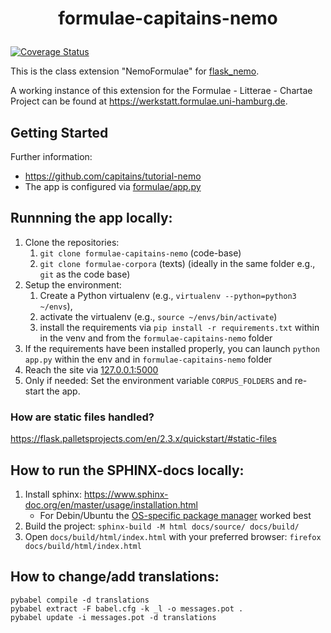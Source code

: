 # <p align=center>formulae-capitains-nemo</p>
[![Coverage Status](https://coveralls.io/repos/github/Formulae-Litterae-Chartae/formulae-capitains-nemo/badge.svg?branch=master)](https://coveralls.io/github/Formulae-Litterae-Chartae/formulae-capitains-nemo?branch=master)

This is the class extension "NemoFormulae" for [flask_nemo](https://github.com/Capitains/flask-capitains-nemo).

A working instance of this extension for the Formulae - Litterae - Chartae Project can be found at https://werkstatt.formulae.uni-hamburg.de.


## Getting Started
Further information:
- https://github.com/capitains/tutorial-nemo
- The app is configured via [formulae/app.py](./formulae/app.py)

## Runnning the app locally:
1. Clone the repositories:
    1. `git clone formulae-capitains-nemo` (code-base) 
    2. `git clone formulae-corpora` (texts) (ideally in the same folder e.g., `git` as the code base)
2. Setup the environment:
    1. Create a Python virtualenv (e.g., `virtualenv --python=python3 ~/envs`), 
    2. activate the virtualenv (e.g., `source ~/envs/bin/activate`) 
    3. install the requirements via `pip install -r requirements.txt` within in the venv and from the `formulae-capitains-nemo` folder 
3. If the requirements have been installed properly, you can launch `python app.py` within the env and in `formulae-capitains-nemo` folder 
4. Reach the site via [127.0.0.1:5000](http://127.0.0.1:5000)
5. Only if needed: Set the environment variable `CORPUS_FOLDERS` and re-start the app.

### How are static files handled?
https://flask.palletsprojects.com/en/2.3.x/quickstart/#static-files

## How to run the SPHINX-docs locally:
1. Install sphinx: https://www.sphinx-doc.org/en/master/usage/installation.html
    - For Debin/Ubuntu the [OS-specific package manager](https://www.sphinx-doc.org/en/master/usage/installation.html#os-specific-package-manager) worked best
2. Build the project: `sphinx-build -M html docs/source/ docs/build/`
3. Open `docs/build/html/index.html` with your preferred browser: `firefox docs/build/html/index.html`

## How to change/add translations:
```
pybabel compile -d translations
pybabel extract -F babel.cfg -k _l -o messages.pot .
pybabel update -i messages.pot -d translations 
```